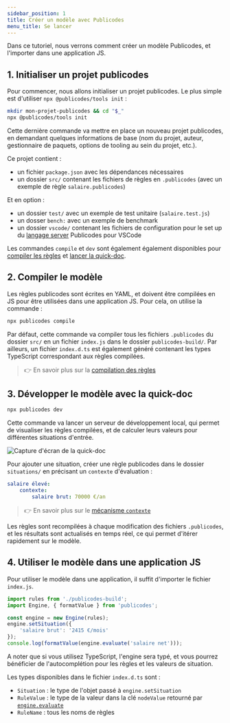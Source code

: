 ```yaml
---
sidebar_position: 1
title: Créer un modèle avec Publicodes
menu_title: Se lancer
---
```


<script lang="ts">
    import quickdocSrc from './quickdoc.png';
</script>

Dans ce tutoriel, nous verrons comment créer un modèle Publicodes, et l'importer dans une application JS.

## 1. Initialiser un projet publicodes

Pour commencer, nous allons initialiser un projet publicodes. Le plus simple est d'utiliser `npx @publicodes/tools init` :

```bash
mkdir mon-projet-publicodes && cd "$_"
npx @publicodes/tools init
```

Cette dernière commande va mettre en place un nouveau projet publicodes, en demandant quelques informations de base (nom du projet, auteur, gestionnaire de paquets, options de tooling au sein du projet, etc.).

Ce projet contient :

- un fichier `package.json` avec les dépendances nécessaires
- un dossier `src/` contenant les fichiers de règles en `.publicodes` (avec un exemple de règle `salaire.publicodes`)

Et en option :

- un dossier `test/` avec un exemple de test unitaire (`salaire.test.js`)
- un dosser `bench:` avec un exemple de benchmark
- un dossier `vscode/` contenant les fichiers de configuration pour le set up du [langage server](https://github.com/publicodes/language-server) Publicodes pour VSCode

Les commandes `compile` et `dev` sont également également disponibles pour [compiler les règles](#2-compiler-le-modèle) et [lancer la quick-doc](#3-développer-le-modèle-avec-la-quick-doc).

## 2. Compiler le modèle

Les règles publicodes sont écrites en YAML, et doivent être compilées en JS pour être utilisées dans une application JS. Pour cela, on utilise la commande :

```bash
npx publicodes compile
```

Par défaut, cette commande va compiler tous les fichiers `.publicodes` du dossier `src/` en un fichier `index.js` dans le dossier `publicodes-build/`. Par ailleurs, un fichier `index.d.ts` est également généré contenant les types TypeScript correspondant aux règles compilées.

> 👉 En savoir plus sur la [compilation des règles](/docs/manuel/compilation)

## 3. Développer le modèle avec la quick-doc

```bash
npx publicodes dev
```

Cette commande va lancer un serveur de développement local, qui permet de visualiser les règles compilées, et de calculer leurs valeurs pour différentes situations d'entrée.

<img src={quickdocSrc} alt="Capture d'écran de la quick-doc" />

Pour ajouter une situation, créer une règle publicodes dans le dossier `situations/` en précisant un `contexte` d'évaluation :

```yaml
salaire élevé:
    contexte:
        salaire brut: 70000 €/an
```

> 👉 En savoir plus sur le [mécanisme `contexte`](/docs/mecanismes#contexte)

Les règles sont recompilées à chaque modification des fichiers `.publicodes`, et les résultats sont actualisés en temps réel, ce qui permet d'itérer rapidement sur le modèle.

## 4. Utiliser le modèle dans une application JS

Pour utiliser le modèle dans une application, il suffit d'importer le fichier `index.js`.

```ts
import rules from './publicodes-build';
import Engine, { formatValue } from 'publicodes';

const engine = new Engine(rules);
engine.setSituation({
    'salaire brut': '2415 €/mois'
});
console.log(formatValue(engine.evaluate('salaire net')));
```

A noter que si vous utilisez TypeScript, l'engine sera typé, et vous pourrez bénéficier de l'autocomplétion pour les règles et les valeurs de situation.

Les types disponibles dans le fichier `index.d.ts` sont :

- `Situation` : le type de l'objet passé à `engine.setSituation`
- `RuleValue` : le type de la valeur dans la clé `nodeValue` retourné par [`engine.evaluate`](/docs/api/publicodes/classes/Engine#evaluate)
- `RuleName` : tous les noms de règles

<!--
## 5. Publier le paquet

<Callout type="warning" title="Bientôt disponible">

L'API pour exporter / importer des règles publicodes est en cours de réécriture, et n'est pas encore disponible. Nous mettrons à jour ce tutoriel dès que cette fonctionnalité sera disponible.

</Callout> -->
